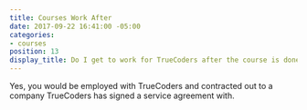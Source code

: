 ```yaml
---
title: Courses Work After
date: 2017-09-22 16:41:00 -05:00
categories:
- courses
position: 13
display_title: Do I get to work for TrueCoders after the course is done?
---
```


Yes, you would be employed with TrueCoders and contracted out to a company TrueCoders has signed a service agreement with.